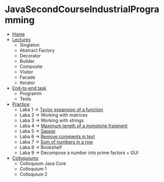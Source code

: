# JavaSecondCourseIndustrialProgramming
- [Home](https://github.com/KristianKuznetsov/top-levelInformationRepository)
- [Lectures](https://github.com/KristianKuznetsov/avaSecondCourseLectures)
  - Singleton
  - Abstract Factory
  - Decorator
  - Builder
  - Composite
  - Visitor
  - Facade
  - Iterator
- [End-to-end task](https://github.com/KristianKuznetsov/JavaSecondCourseEnd-to-endTask)
  - Programm
  - Tests
- [Practice](https://github.com/KristianKuznetsov/JavaPractice)
  - Laba 1 -> [Taylor expansion of a function](https://github.com/KristianKuznetsov/JavaPractice/tree/main/Taylor%20expansion%20of%20a%20function)
  - Laba 2 -> Working with matrices
  - Laba 3 -> Working with strings
  - Laba 4 -> [Maximum length of a monotone fragment](https://github.com/KristianKuznetsov/JavaPractice/tree/main/Maximum%20length%20of%20a%20monotone%20fragment)
  - Laba 5 -> [Sapper](https://github.com/KristianKuznetsov/JavaPractice/tree/main/Sapper)
  - Laba 6 -> [Remove comments in text](https://github.com/KristianKuznetsov/JavaPractice/tree/main/Remove%20comments%20in%20text)
  - Laba 7 -> [Sum of numbers in a row](https://github.com/KristianKuznetsov/JavaPractice/tree/main/Sum%20of%20numbers%20in%20a%20row)
  - Laba 8 -> Bookshelf
  - Laba 9 -> Decompose a number into prime factors + GUI
- [Colloquiums](https://github.com/KristianKuznetsov/JavaSecondCourseColloquiums)
  - Сolloquium Java Core
  - Сolloquium 1
  - Сolloquium 2
